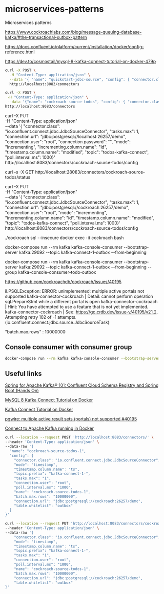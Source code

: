 # microservices-patterns
Microservices patterns


https://www.cockroachlabs.com/blog/message-queuing-database-kafka/#the-transactional-outbox-pattern



https://docs.confluent.io/platform/current/installation/docker/config-reference.html

https://dev.to/cosmostail/mysql-8-kafka-connect-tutorial-on-docker-479p


```sh
curl -X POST \
  -H "Content-Type: application/json" \
  --data '{ "name": "quickstart-jdbc-source", "config": { "connector.class": "io.confluent.connect.jdbc.JdbcSourceConnector", "tasks.max": 1, "connection.url": "jdbc:mysql://mysql:3306/connect_test", "connection.user": "root", "connection.password": "test", "mode": "incrementing", "incrementing.column.name": "id", "timestamp.column.name": "modified", "topic.prefix": "quickstart-jdbc-", "poll.interval.ms": 1000 } }' \
  http://localhost:8083/connectors
```



```sh
curl -X POST \
 -H "Content-Type: application/json" \
 --data '{"name": "cockroach-source-todos", "config": { "connector.class": "io.confluent.connect.jdbc.JdbcSourceConnector", "tasks.max": 1, "connection.url": "jdbc:postgresql://localhost:26257/demo",    "connection.user": "root", "connection.password": "", "mode": "incrementing", "incrementing.column.name": "id", "timestamp.column.name": "modified", "topic": "todos-kafka-connect", "poll.interval.ms": 1000}}' \
http://localhost:8083/connectors
```


curl -X PUT \
-H "Content-Type: application/json" \
--data '{ "connector.class": "io.confluent.connect.jdbc.JdbcSourceConnector", "tasks.max": 1, "connection.url": "jdbc:postgresql://localhost:26257/demo",    "connection.user": "root", "connection.password": "", "mode": "incrementing", "incrementing.column.name": "id", "timestamp.column.name": "modified", "topic": "todos-kafka-connect", "poll.interval.ms": 1000}' \
http://localhost:8083/connectors/cockroach-source-todos/config


curl -s -X GET http://localhost:28083/connectors/cockroach-source-todos/status


curl -X PUT \
-H "Content-Type: application/json" \
--data '{ "connector.class": "io.confluent.connect.jdbc.JdbcSourceConnector", "tasks.max": 1, "connection.url": "jdbc:postgresql://cockroach:26257/demo",    "connection.user": "root", "mode": "incrementing", "incrementing.column.name": "id", "timestamp.column.name": "modified", "topic": "todos-kafka-connect", "poll.interval.ms": 1000}' \
http://localhost:8083/connectors/cockroach-source-todos/config



./cockroach sql --insecure
docker exec -it cockroach bash



docker-compose run --rm kafka kafka-console-consumer --bootstrap-server kafka:29092  --topic kafka-connect-1-outbox --from-beginning


docker-compose run --rm kafka kafka-console-consumer --bootstrap-server kafka:29092  --topic kafka-connect-1-outbox --from-beginning --group kafka-console-consumer-todo-outbox


https://github.com/cockroachdb/cockroach/issues/40195




il.PSQLException: ERROR: unimplemented: multiple active portals not supported
kafka-connector-cockroach  |   Detail: cannot perform operation sql.PrepareStmt while a different portal is open
kafka-connector-cockroach  |   Hint: You have attempted to use a feature that is not yet implemented.
kafka-connector-cockroach  | See: https://go.crdb.dev/issue-v/40195/v21.2. Attempting retry 102 of -1 attempts. (io.confluent.connect.jdbc.source.JdbcSourceTask)




"batch.max.rows" : 10000000


## Console consumer with consumer group

```sh
docker-compose run --rm kafka kafka-console-consumer --bootstrap-server kafka:29092  --topic kafka-connect-1-outbox --from-beginning --group kafka-console-consumer-todo-outbox
```


## Useful links

[Spring for Apache Kafka® 101: Confluent Cloud Schema Registry and Spring Boot (Hands On)](https://www.youtube.com/watch?v=CyqaJTzeFD0&ab_channel=Confluent)

[MySQL 8 Kafka Connect Tutorial on Docker](https://dev.to/cosmostail/mysql-8-kafka-connect-tutorial-on-docker-479p?utm_source=pocket_mylist)

[Kafka Connect Tutorial on Docker](https://docs.confluent.io/5.0.0/installation/docker/docs/installation/connect-avro-jdbc.html)

[pgwire: multiple active result sets (portals) not supported #40195](https://github.com/cockroachdb/cockroach/issues/40195?version=v21.2#issuecomment-870570351)

[Connect to Apache Kafka running in Docker](https://www.baeldung.com/kafka-docker-connection)

```sh
curl --location --request POST 'http://localhost:8083/connectors/' \
--header 'Content-Type: application/json' \
--data-raw '{
  "name": "cockroach-source-todos-1",
  "config": {
    "connector.class": "io.confluent.connect.jdbc.JdbcSourceConnector",
    "mode": "timestamp",
    "timestamp.column.name": "ts",
    "topic.prefix": "kafka-connect-1-",
    "tasks.max": "1",
    "connection.user": "root",
    "poll.interval.ms": "1000",
    "name": "cockroach-source-todos-1",
    "batch.max.rows": "10000000",
    "connection.url": "jdbc:postgresql://cockroach:26257/demo",
    "table.whitelist": "outbox"
  }
}'
```


```sh
curl --location --request PUT 'http://localhost:8083/connectors/cockroach-source-todos-1/config' \
--header 'Content-Type: application/json' \
--data-raw '{
    "connector.class": "io.confluent.connect.jdbc.JdbcSourceConnector",
    "mode": "timestamp",
    "timestamp.column.name": "ts",
    "topic.prefix": "kafka-connect-1-",
    "tasks.max": "1",
    "connection.user": "root",
    "poll.interval.ms": "1000",
    "name": "cockroach-source-todos-1",
    "batch.max.rows": "10000000",
    "connection.url": "jdbc:postgresql://cockroach:26257/demo",
    "table.whitelist": "outbox"
}'
```

